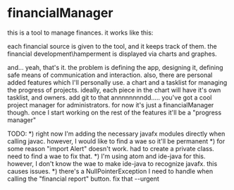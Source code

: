 # financialManager
this is a tool to manage finances. it works like this:

each financial source is given to the tool, and it keeps track of them.
the financial development\hamperment is displayed via charts and graphes.

and... yeah, that's it.
the problem is defining the app, designing it, defining safe means of communication and interaction.
also, there are personal added features which I'll personally use. 
a chart and a tasklist for managing the progress of projects. ideally, 
each piece in the chart will have it's own tasklist, and owners. 
add git to that annnnnnnndd..... you've got a cool project manager for administrators. 
for now it's just a financialManager though. once I start working on the rest of the features it'll be a "progress manager"

TODO:
*) right now I'm adding the necessary javafx modules directly when calling javac. however, I would like to find a wae so it'll be permanent
*) for some reason "import Alert" doesn't work. had to create a private class. need to find a wae to fix that.
*) I'm using atom and ide-java for this. however, I don't know the wae to make ide-java to recognize javafx. this causes issues.
*) there's a NullPointerException I need to handle when calling the "financial report" button. fix that --urgent
